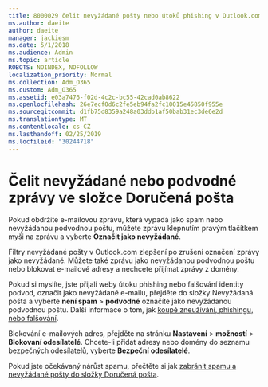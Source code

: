 ```yaml
---
title: 8000029 čelit nevyžádané pošty nebo útoků phishing v Outlook.com
ms.author: daeite
author: daeite
manager: jackiesm
ms.date: 5/1/2018
ms.audience: Admin
ms.topic: article
ROBOTS: NOINDEX, NOFOLLOW
localization_priority: Normal
ms.collection: Adm_O365
ms.custom: Adm_O365
ms.assetid: e03a7476-f02d-4c2c-bc55-42cad0ab8622
ms.openlocfilehash: 26e7ecf0d6c2fe5eb94fa2fc10015e45850f955e
ms.sourcegitcommit: d1fb75d8359a248a03ddb1af50bab31ec3de6e2d
ms.translationtype: MT
ms.contentlocale: cs-CZ
ms.lasthandoff: 02/25/2019
ms.locfileid: "30244718"
---
```

# <a name="deal-with-spam-or-phishing-scams-in-your-inbox"></a>Čelit nevyžádané nebo podvodné zprávy ve složce Doručená pošta

Pokud obdržíte e-mailovou zprávu, která vypadá jako spam nebo nevyžádanou podvodnou poštu, můžete zprávu klepnutím pravým tlačítkem myši na zprávu a vyberte **Označit jako nevyžádané**. 
  
Filtry nevyžádané pošty v Outlook.com zlepšení po zrušení označení zprávy jako nevyžádané. Můžete také zprávu jako nevyžádanou podvodnou poštu nebo blokovat e-mailové adresy a nechcete přijímat zprávy z domény.
  
Pokud si myslíte, jste přijali weby útoku phishing nebo falšování identity podvod, označit jako nevyžádané e-mailu, přejděte do složky Nevyžádaná pošta a vyberte **není spam** \> **podvodné** označíte jako nevyžádanou podvodnou poštu. Další informace o tom, jak [koupě zneužívání, phishingu, nebo falšování](https://go.microsoft.com/fwlink/p/?linkid=873139).
  
Blokování e-mailových adres, přejděte na stránku **Nastavení** \> **možností** \> **Blokovaní odesílatelé**. Chcete-li přidat adresy nebo domény do seznamu bezpečných odesílatelů, vyberte **Bezpeční odesílatelé**. 
  
Pokud jste očekávaný nárůst spamu, přečtěte si jak [zabránit spamu a nevyžádané pošty do složky Doručená pošta](https://go.microsoft.com/fwlink/p/?linkid=873140).
  

